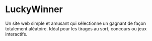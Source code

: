 # LuckyWinner
Un site web simple et amusant qui sélectionne un gagnant de façon totalement aléatoire. Idéal pour les tirages au sort, concours ou jeux interactifs.
